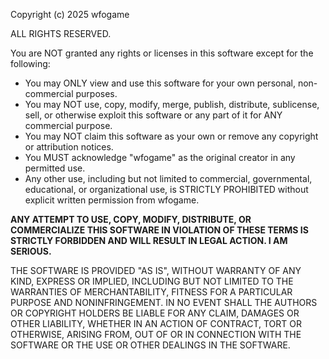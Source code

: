 Copyright (c) 2025 wfogame

ALL RIGHTS RESERVED.

You are NOT granted any rights or licenses in this software except for the following:

- You may ONLY view and use this software for your own personal, non-commercial purposes.
- You may NOT use, copy, modify, merge, publish, distribute, sublicense, sell, or otherwise exploit this software or any part of it for ANY commercial purpose.
- You may NOT claim this software as your own or remove any copyright or attribution notices.
- You MUST acknowledge "wfogame" as the original creator in any permitted use.
- Any other use, including but not limited to commercial, governmental, educational, or organizational use, is STRICTLY PROHIBITED without explicit written permission from wfogame.

**ANY ATTEMPT TO USE, COPY, MODIFY, DISTRIBUTE, OR COMMERCIALIZE THIS SOFTWARE IN VIOLATION OF THESE TERMS IS STRICTLY FORBIDDEN AND WILL RESULT IN LEGAL ACTION. I AM SERIOUS.**

THE SOFTWARE IS PROVIDED "AS IS", WITHOUT WARRANTY OF ANY KIND, EXPRESS OR IMPLIED, INCLUDING BUT NOT LIMITED TO THE WARRANTIES OF MERCHANTABILITY, FITNESS FOR A PARTICULAR PURPOSE AND NONINFRINGEMENT. IN NO EVENT SHALL THE AUTHORS OR COPYRIGHT HOLDERS BE LIABLE FOR ANY CLAIM, DAMAGES OR OTHER LIABILITY, WHETHER IN AN ACTION OF CONTRACT, TORT OR OTHERWISE, ARISING FROM, OUT OF OR IN CONNECTION WITH THE SOFTWARE OR THE USE OR OTHER DEALINGS IN THE SOFTWARE.
